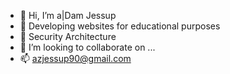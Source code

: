 - 👋 Hi, I’m a|Dam Jessup
- 👀 Developing websites for educational purposes 
- 🌱 Security Architecture 
- 💞️ I’m looking to collaborate on ...
- 📫 azjessup90@gmail.com

<!---
JessupAdam/JessupAdam is a ✨ special ✨ repository because its `README.md` (this file) appears on your GitHub profile.
You can click the Preview link to take a look at your changes.
--->
